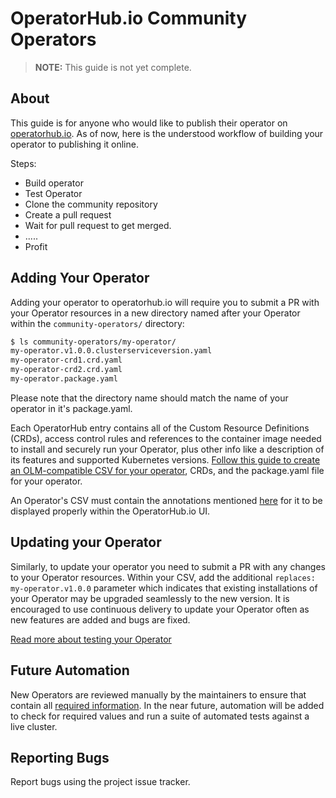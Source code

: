# OperatorHub.io Community Operators

> **NOTE:** This guide is not yet complete.

## About
This guide is for anyone who would like to publish their operator on [operatorhub.io](https://www.operatorhub.io/). As of now, here is the understood workflow of building your operator to publishing it online.

Steps:
* Build operator
* Test Operator
* Clone the community repository
* Create a pull request
* Wait for pull request to get merged.
* .....
* Profit

## Adding Your Operator

Adding your operator to operatorhub.io will require you to submit a PR with your Operator resources in a new directory named after your Operator within the `community-operators/` directory:


```bash
$ ls community-operators/my-operator/
my-operator.v1.0.0.clusterserviceversion.yaml
my-operator-crd1.crd.yaml
my-operator-crd2.crd.yaml
my-operator.package.yaml

```
Please note that the directory name should match the name of your operator in it's package.yaml.

Each OperatorHub entry contains all of the Custom Resource Definitions (CRDs), access control rules and references to the container image needed to install and securely run your Operator, plus other info like a description of its features and supported Kubernetes versions. [Follow this guide to create an OLM-compatible CSV for your operator](https://github.com/operator-framework/operator-lifecycle-manager/blob/master/Documentation/design/building-your-csv.md), CRDs, and the package.yaml file for your operator.

An Operator's CSV must contain the annotations mentioned [here](https://github.com/operator-framework/community-operators/blob/master/docs/required-fields.md) for it to be displayed properly within the OperatorHub.io UI.


## Updating your Operator

Similarly, to update your operator you need to submit a PR with any changes to your Operator resources. Within your CSV, add the additional `replaces: my-operator.v1.0.0` parameter which indicates that existing installations of your Operator may be upgraded seamlessly to the new version. It is encouraged to use continuous delivery to update your Operator often as new features are added and bugs are fixed.

[Read more about testing your Operator](docs/testing-operators.md)

## Future Automation

New Operators are reviewed manually by the maintainers to ensure that contain all [required information][required-fields]. In the near future, automation will be added to check for required values and run a suite of automated tests against a live cluster.

## Reporting Bugs

Report bugs using the project issue tracker.

[required-fields]: https://github.com/operator-framework/community-operators/blob/master/docs/required-fields.md
